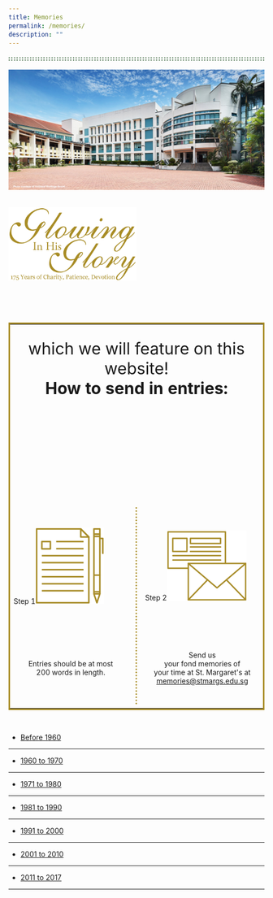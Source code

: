 ```yaml
---
title: Memories
permalink: /memories/
description: ""
---
```

![](/images/dots_bg.png)

![](/images/banner1.jpg)

<br>
<img style="width:50%" src="/images/glory_tagline_text.png"/>

<br><br><br>

<table style="border:3px solid rgb(168, 140, 37)">
	<tr>
		<td colspan="3"><img src="/images/title_border.png" style="position: relative; top:-60px"/><br>
			<p style="position:relative; top:-175px; font-size:32px" align="center"><b>We'd love to have your photos and stories</b><br><br> which we will feature on this website! <br> <b>How to send in entries:</b></p>
		</td>
	</tr>
	<tr>
		<td width="48%">Step 1<img src="/images/graphic1.png" style="width:60%"/></td>
		<td width="4%" rowspan="2"><img src="/images/dot_divider.png"/></td>
		<td width="48%">Step 2<img src="/images/graphic2.png"  style="width:70%"/></td>
	</tr>
	<tr>
		<td> <p align="center"> Entries should be at most <br> 200 words in length.</p> </td>
		<td> <p align="center"> Send us <br> your fond memories of <br> your time at St. Margaret's at <br> <a href="mailto:memories@stmargs.edu.sg">memories@stmargs.edu.sg</a></p> </td>
	</tr>
</table>


<br>

*   [Before 1960](/memories/before-1960)

-----------

*   [1960 to 1970](/memories/1960-to-1970)

-----------

*   [1971 to 1980](/memories/1971-to-1980)

-----------

*   [1981 to 1990](/memories/1981-to-1990)

-----------

*   [1991 to 2000](/memories/1991-to-2000)

-----------

*   [2001 to 2010](/memories/2001-to-2010)

-----------

*   [2011 to 2017](/memories/2011-to-2017)

-----------